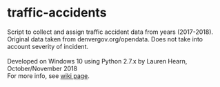 # traffic-accidents
Script to collect and assign traffic accident data from years (2017-2018). 
Original data taken from denvergov.org/opendata.
Does not take into account severity of incident.
<br><br>
Developed on Windows 10 using Python 2.7.x
by Lauren Hearn, October/November 2018<br>
For more info, see [wiki page](http://math.ucdenver.edu/~sborgwardt/wiki/index.php/Mapping_Accident_Prone_Intersections).
